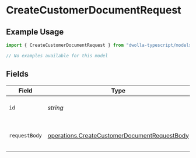 # CreateCustomerDocumentRequest

## Example Usage

```typescript
import { CreateCustomerDocumentRequest } from "dwolla-typescript/models/operations";

// No examples available for this model
```

## Fields

| Field                                                                                                        | Type                                                                                                         | Required                                                                                                     | Description                                                                                                  |
| ------------------------------------------------------------------------------------------------------------ | ------------------------------------------------------------------------------------------------------------ | ------------------------------------------------------------------------------------------------------------ | ------------------------------------------------------------------------------------------------------------ |
| `id`                                                                                                         | *string*                                                                                                     | :heavy_check_mark:                                                                                           | customer unique identifier                                                                                   |
| `requestBody`                                                                                                | [operations.CreateCustomerDocumentRequestBody](../../models/operations/createcustomerdocumentrequestbody.md) | :heavy_check_mark:                                                                                           | Upload a document for a customer.                                                                            |